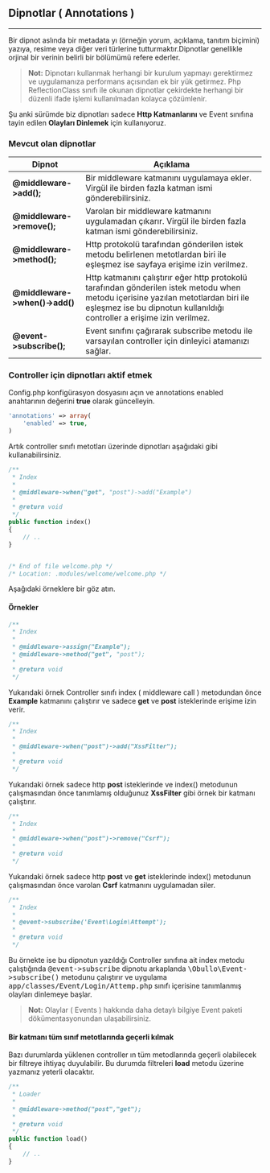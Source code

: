 
## Dipnotlar ( Annotations )

------

Bir dipnot aslında bir metadata yı (örneğin yorum,  açıklama, tanıtım biçimini) yazıya, resime veya diğer veri türlerine tutturmaktır.Dipnotlar genellikle orjinal bir verinin belirli bir bölümümü refere ederler.

> **Not:** Dipnotarı kullanmak herhangi bir kurulum yapmayı gerektirmez ve uygulamanıza performans açısından ek bir yük getirmez. Php ReflectionClass sınıfı ile okunan dipnotlar çekirdekte herhangi bir düzenli ifade işlemi kullanılmadan kolayca çözümlenir.

Şu anki sürümde biz dipnotları sadece <b>Http Katmanlarını</b> ve Event sınıfına tayin edilen <b>Olayları Dinlemek</b> için kullanıyoruz.

### Mevcut olan dipnotlar

<table>
    <thead>
        <tr>
            <th>Dipnot</th>    
            <th>Açıklama</th>
        </tr>
    </thead>
    <tbody>
        <tr>
            <td><b>@middleware->add();</b></td>
            <td>Bir middleware katmanını uygulamaya ekler. Virgül ile birden fazla katman ismi gönderebilirsiniz.</td>
        </tr>
        <tr>
            <td><b>@middleware->remove();</b></td>
            <td>Varolan bir middleware katmanını uygulamadan çıkarır. Virgül ile birden fazla katman ismi gönderebilirsiniz.</td>
        </tr>
        <tr>
            <td><b>@middleware->method();</b></td>
            <td>Http protokolü tarafından gönderilen istek metodu belirlenen metotlardan biri ile eşleşmez ise sayfaya erişime izin verilmez.</td>
        </tr>
         <tr>
            <td><b>@middleware->when()->add()</b></td>
            <td>Http katmanını çalıştırır eğer http protokolü tarafından gönderilen istek metodu when metodu içerisine yazılan metotlardan biri ile eşleşmez ise bu dipnotun kullanıldığı controller a erişime izin verilmez.</td>
        </tr>
        <tr>
            <td><b>@event->subscribe();</b></td>
            <td>Event sınıfını çağırarak subscribe metodu ile varsayılan controller için dinleyici atamanızı sağlar.</td>
        </tr>
    </tbody>
</table>

### Controller için dipnotları aktif etmek

Config.php konfigürasyon dosyasını açın ve annotations enabled anahtarının değerini <b>true</b> olarak güncelleyin.

```php
'annotations' => array(
    'enabled' => true,
)
```

Artık controller sınıfı metotları üzerinde dipnotları aşağıdaki gibi kullanabilirsiniz.

```php
/**
 * Index
 *
 * @middleware->when("get", "post")->add("Example")
 * 
 * @return void
 */
public function index()
{
    // ..
}


/* End of file welcome.php */
/* Location: .modules/welcome/welcome.php */
```

Aşağıdaki örneklere bir göz atın.


#### Örnekler

```php
/**
 * Index
 *
 * @middleware->assign("Example");
 * @middleware->method("get", "post");
 *
 * @return void
 */
```

Yukarıdaki örnek Controller sınıfı index ( middleware call ) metodundan önce <b>Example</b> katmanını çalıştırır ve sadece <b>get</b> ve <b>post</b> isteklerinde erişime izin verir.

```php
/**
 * Index
 *
 * @middleware->when("post")->add("XssFilter");
 * 
 * @return void
 */
```

Yukarıdaki örnek sadece http <b>post</b> isteklerinde ve index() metodunun çalışmasından önce tanımlamış olduğunuz <b>XssFilter</b> gibi örnek bir katmanı çalıştırır.


```php
/**
 * Index
 *
 * @middleware->when("post")->remove("Csrf");
 *
 * @return void
 */
```

Yukarıdaki örnek sadece http <b>post</b> ve <b>get</b> isteklerinde index() metodunun çalışmasından önce varolan <b>Csrf</b> katmanını uygulamadan siler.


```php
/**
 * Index
 *
 * @event->subscribe('Event\Login\Attempt');
 *
 * @return void
 */
```

Bu örnekte ise bu dipnotun yazıldığı Controller sınıfına ait index metodu çalıştığında <kbd>@event->subscribe</kbd> dipnotu arkaplanda <kbd>\Obullo\Event->subscribe()</kbd> metodunu çalıştırır ve uygulama  <kbd>app/classes/Event/Login/Attemp.php</kbd> sınıfı içerisine tanımlanmış olayları dinlemeye başlar.

> **Not:** Olaylar ( Events ) hakkında daha detaylı bilgiye Event paketi dökümentasyonundan ulaşabilirsiniz.


#### Bir katmanı tüm sınıf metotlarında geçerli kılmak

Bazı durumlarda yüklenen controller ın tüm metodlarında geçerli olabilecek bir filtreye ihtiyaç duyulabilir. Bu durumda filtreleri <b>load</b> metodu üzerine yazmanız yeterli olacaktır.

```php
/**
 * Loader
 *
 * @middleware->method("post","get");
 * 
 * @return void
 */
public function load()
{
    // ..
}
```